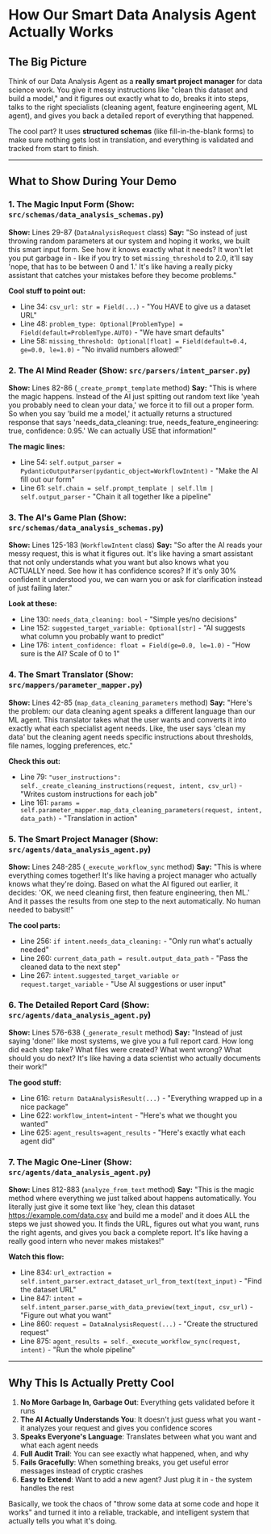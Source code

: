 # How Our Smart Data Analysis Agent Actually Works

## The Big Picture

Think of our Data Analysis Agent as a **really smart project manager** for data science work. You give it messy instructions like "clean this dataset and build a model," and it figures out exactly what to do, breaks it into steps, talks to the right specialists (cleaning agent, feature engineering agent, ML agent), and gives you back a detailed report of everything that happened. 

The cool part? It uses **structured schemas** (like fill-in-the-blank forms) to make sure nothing gets lost in translation, and everything is validated and tracked from start to finish.

---

## What to Show During Your Demo

### 1. **The Magic Input Form** (Show: `src/schemas/data_analysis_schemas.py`)

**Show:** Lines 29-87 (`DataAnalysisRequest` class)
**Say:** 
"So instead of just throwing random parameters at our system and hoping it works, we built this smart input form. See how it knows exactly what it needs? It won't let you put garbage in - like if you try to set `missing_threshold` to 2.0, it'll say 'nope, that has to be between 0 and 1.' It's like having a really picky assistant that catches your mistakes before they become problems."

**Cool stuff to point out:**
- Line 34: `csv_url: str = Field(...)` - "You HAVE to give us a dataset URL"
- Line 48: `problem_type: Optional[ProblemType] = Field(default=ProblemType.AUTO)` - "We have smart defaults"
- Line 58: `missing_threshold: Optional[float] = Field(default=0.4, ge=0.0, le=1.0)` - "No invalid numbers allowed!"

### 2. **The AI Mind Reader** (Show: `src/parsers/intent_parser.py`)

**Show:** Lines 82-86 (`_create_prompt_template` method)
**Say:**
"This is where the magic happens. Instead of the AI just spitting out random text like 'yeah you probably need to clean your data,' we force it to fill out a proper form. So when you say 'build me a model,' it actually returns a structured response that says 'needs_data_cleaning: true, needs_feature_engineering: true, confidence: 0.95.' We can actually USE that information!"

**The magic lines:**
- Line 54: `self.output_parser = PydanticOutputParser(pydantic_object=WorkflowIntent)` - "Make the AI fill out our form"
- Line 61: `self.chain = self.prompt_template | self.llm | self.output_parser` - "Chain it all together like a pipeline"

### 3. **The AI's Game Plan** (Show: `src/schemas/data_analysis_schemas.py`)

**Show:** Lines 125-183 (`WorkflowIntent` class)
**Say:**
"So after the AI reads your messy request, this is what it figures out. It's like having a smart assistant that not only understands what you want but also knows what you ACTUALLY need. See how it has confidence scores? If it's only 30% confident it understood you, we can warn you or ask for clarification instead of just failing later."

**Look at these:**
- Line 130: `needs_data_cleaning: bool` - "Simple yes/no decisions"
- Line 152: `suggested_target_variable: Optional[str]` - "AI suggests what column you probably want to predict"
- Line 176: `intent_confidence: float = Field(ge=0.0, le=1.0)` - "How sure is the AI? Scale of 0 to 1"

### 4. **The Smart Translator** (Show: `src/mappers/parameter_mapper.py`)

**Show:** Lines 42-85 (`map_data_cleaning_parameters` method)
**Say:**
"Here's the problem: our data cleaning agent speaks a different language than our ML agent. This translator takes what the user wants and converts it into exactly what each specialist agent needs. Like, the user says 'clean my data' but the cleaning agent needs specific instructions about thresholds, file names, logging preferences, etc."

**Check this out:**
- Line 79: `"user_instructions": self._create_cleaning_instructions(request, intent, csv_url)` - "Writes custom instructions for each job"
- Line 161: `params = self.parameter_mapper.map_data_cleaning_parameters(request, intent, data_path)` - "Translation in action"

### 5. **The Smart Project Manager** (Show: `src/agents/data_analysis_agent.py`)

**Show:** Lines 248-285 (`_execute_workflow_sync` method)
**Say:**
"This is where everything comes together! It's like having a project manager who actually knows what they're doing. Based on what the AI figured out earlier, it decides: 'OK, we need cleaning first, then feature engineering, then ML.' And it passes the results from one step to the next automatically. No human needed to babysit!"

**The cool parts:**
- Line 256: `if intent.needs_data_cleaning:` - "Only run what's actually needed"
- Line 260: `current_data_path = result.output_data_path` - "Pass the cleaned data to the next step"
- Line 267: `intent.suggested_target_variable or request.target_variable` - "Use AI suggestions or user input"

### 6. **The Detailed Report Card** (Show: `src/agents/data_analysis_agent.py`)

**Show:** Lines 576-638 (`_generate_result` method)
**Say:**
"Instead of just saying 'done!' like most systems, we give you a full report card. How long did each step take? What files were created? What went wrong? What should you do next? It's like having a data scientist who actually documents their work!"

**The good stuff:**
- Line 616: `return DataAnalysisResult(...)` - "Everything wrapped up in a nice package"
- Line 622: `workflow_intent=intent` - "Here's what we thought you wanted"
- Line 625: `agent_results=agent_results` - "Here's exactly what each agent did"

### 7. **The Magic One-Liner** (Show: `src/agents/data_analysis_agent.py`)

**Show:** Lines 812-883 (`analyze_from_text` method)
**Say:**
"This is the magic method where everything we just talked about happens automatically. You literally just give it some text like 'hey, clean this dataset https://example.com/data.csv and build me a model' and it does ALL the steps we just showed you. It finds the URL, figures out what you want, runs the right agents, and gives you back a complete report. It's like having a really good intern who never makes mistakes!"

**Watch this flow:**
- Line 834: `url_extraction = self.intent_parser.extract_dataset_url_from_text(text_input)` - "Find the dataset URL"
- Line 847: `intent = self.intent_parser.parse_with_data_preview(text_input, csv_url)` - "Figure out what you want"
- Line 860: `request = DataAnalysisRequest(...)` - "Create the structured request"
- Line 875: `agent_results = self._execute_workflow_sync(request, intent)` - "Run the whole pipeline"

---

## Why This Is Actually Pretty Cool

1. **No More Garbage In, Garbage Out**: Everything gets validated before it runs
2. **The AI Actually Understands You**: It doesn't just guess what you want - it analyzes your request and gives you confidence scores
3. **Speaks Everyone's Language**: Translates between what you want and what each agent needs
4. **Full Audit Trail**: You can see exactly what happened, when, and why
5. **Fails Gracefully**: When something breaks, you get useful error messages instead of cryptic crashes
6. **Easy to Extend**: Want to add a new agent? Just plug it in - the system handles the rest

Basically, we took the chaos of "throw some data at some code and hope it works" and turned it into a reliable, trackable, and intelligent system that actually tells you what it's doing. 
